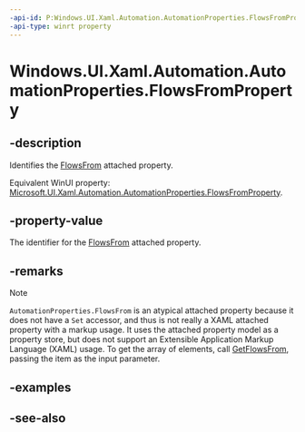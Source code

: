 ```yaml
---
-api-id: P:Windows.UI.Xaml.Automation.AutomationProperties.FlowsFromProperty
-api-type: winrt property
---
```


<!-- Property syntax
public Windows.UI.Xaml.DependencyProperty FlowsFromProperty { get; }
-->

# Windows.UI.Xaml.Automation.AutomationProperties.FlowsFromProperty

## -description

Identifies the [FlowsFrom](automationproperties_flowsfrom.md) attached property.

Equivalent WinUI property: [Microsoft.UI.Xaml.Automation.AutomationProperties.FlowsFromProperty](/windows/winui/api/microsoft.ui.xaml.automation.automationproperties.flowsfromproperty).

## -property-value

The identifier for the [FlowsFrom](automationproperties_flowsfrom.md) attached property.

## -remarks

> [!NOTE]
> `AutomationProperties.FlowsFrom` is an atypical attached property because it does not have a `Set` accessor, and thus is not really a XAML attached property with a markup usage. It uses the attached property model as a property store, but does not support an Extensible Application Markup Language (XAML) usage. To get the array of elements, call [GetFlowsFrom](automationproperties_getflowsfrom_1915156123.md), passing the item as the input parameter.

## -examples

## -see-also
